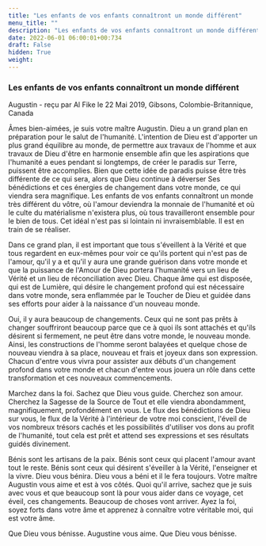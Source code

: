 ```yaml
---
title: "Les enfants de vos enfants connaîtront un monde différent"
menu_title: ""
description: "Les enfants de vos enfants connaîtront un monde différent"
date: 2022-06-01 06:00:01+00:734
draft: False
hidden: True
weight:
---
```

### Les enfants de vos enfants connaîtront un monde différent

Augustin - reçu par Al Fike le 22 Mai 2019, Gibsons, Colombie-Britannique, Canada

Âmes bien-aimées, je suis votre maître Augustin. Dieu a un grand plan en préparation pour le salut de l'humanité. L'intention de Dieu est d'apporter un plus grand équilibre au monde, de permettre aux travaux de l'homme et aux travaux de Dieu d'être en harmonie ensemble afin que les aspirations que l'humanité a eues pendant si longtemps, de créer le paradis sur Terre, puissent être accomplies. Bien que cette idée de paradis puisse être très différente de ce qui sera, alors que Dieu continue à déverser Ses bénédictions et ces énergies de changement dans votre monde, ce qui viendra sera magnifique. Les enfants de vos enfants connaîtront un monde très différent du vôtre, où l'amour deviendra la monnaie de l'humanité et où le culte du matérialisme n'existera plus, où tous travailleront ensemble pour le bien de tous. Cet idéal n'est pas si lointain ni invraisemblable. Il est en train de se réaliser.

Dans ce grand plan, il est important que tous s'éveillent à la Vérité et que tous regardent en eux-mêmes pour voir ce qu'ils portent qui n'est pas de l'amour, qu'il y a et qu'il y aura une grande guérison dans votre monde et que la puissance de l'Amour de Dieu portera l'humanité vers un lieu de Vérité et un lieu de réconciliation avec Dieu. Chaque âme qui est disposée, qui est de Lumière, qui désire le changement profond qui est nécessaire dans votre monde, sera enflammée par le Toucher de Dieu et guidée dans ses efforts pour aider à la naissance d'un nouveau monde.

Oui, il y aura beaucoup de changements. Ceux qui ne sont pas prêts à changer souffriront beaucoup parce que ce à quoi ils sont attachés et qu'ils désirent si fermement, ne peut être dans votre monde, le nouveau monde. Ainsi, les constructions de l'homme seront balayées et quelque chose de nouveau viendra à sa place, nouveau et frais et joyeux dans son expression. Chacun d'entre vous vivra pour assister aux débuts d'un changement profond dans votre monde et chacun d'entre vous jouera un rôle dans cette transformation et ces nouveaux commencements.

Marchez dans la foi. Sachez que Dieu vous guide. Cherchez son amour. Cherchez la Sagesse de la Source de Tout et elle viendra abondamment, magnifiquement, profondément en vous. Le flux des bénédictions de Dieu sur vous, le flux de la Vérité à l'intérieur de votre moi conscient, l'éveil de vos nombreux trésors cachés et les possibilités d'utiliser vos dons au profit de l'humanité, tout cela est prêt et attend ses expressions et ses résultats guidés divinement.

Bénis sont les artisans de la paix. Bénis sont ceux qui placent l'amour avant tout le reste. Bénis sont ceux qui désirent s'éveiller à la Vérité, l'enseigner et la vivre. Dieu vous bénira. Dieu vous a béni et il le fera toujours. Votre maître Augustin vous aime et est à vos côtés. Quoi qu'il arrive, sachez que je suis avec vous et que beaucoup sont là pour vous aider dans ce voyage, cet éveil, ces changements. Beaucoup de choses vont arriver. Ayez la foi, soyez forts dans votre âme et apprenez à connaître votre véritable moi, qui est votre âme.

Que Dieu vous bénisse. Augustine vous aime. Que Dieu vous bénisse.




